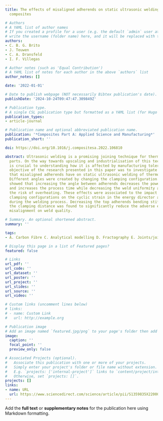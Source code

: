 ```yaml
---
title: The effects of misaligned adherends on static ultrasonic welding of thermoplastic
  composites

# Authors
# A YAML list of author names
# If you created a profile for a user (e.g. the default `admin` user at `content/authors/admin/`), 
# write the username (folder name) here, and it will be replaced with their full name and linked to their profile.
authors:
- C. B. G. Brito
- J. Teuwen
- C. A. Dransfeld
- I. F. Villegas

# Author notes (such as 'Equal Contribution')
# A YAML list of notes for each author in the above `authors` list
author_notes: []

date: '2022-01-01'

# Date to publish webpage (NOT necessarily Bibtex publication's date).
publishDate: '2024-10-24T09:47:47.309849Z'

# Publication type.
# A single CSL publication type but formatted as a YAML list (for Hugo requirements).
publication_types:
- article-journal

# Publication name and optional abbreviated publication name.
publication: '*Composites Part A: Applied Science and Manufacturing*'
publication_short: ''

doi: https://doi.org/10.1016/j.compositesa.2022.106810

abstract: Ultrasonic welding is a promising joining technique for thermoplastic composite
  parts. On the way towards upscaling and industrialisation of this technology, it
  is crucial to understanding how it is affected by manufacturing tolerances. The
  objective of the research presented in this paper was to investigate the influence
  that misaligned adherends have on static ultrasonic welding of thermoplastic composites.
  Different angles were created by changing the clamping configuration. The results
  showed that increasing the angle between adherends decreases the power consumed
  and increases the process time while decreasing the weld uniformity and increasing
  the risk of overheating. These effects were associated to the impact of the different
  clamping configurations on the cyclic strain in the energy director and adherends
  during the welding process. Decreasing the top adherends bending stiffness by increasing
  the clamping distance was found to significantly reduce the adverse effects of adherend
  misalignment on weld quality.

# Summary. An optional shortened abstract.
summary: ''

tags:
- A. Carbon Fibre C. Analytical modelling D. Fractography E. Joints/joining

# Display this page in a list of Featured pages?
featured: false

# Links
url_pdf: ''
url_code: ''
url_dataset: ''
url_poster: ''
url_project: ''
url_slides: ''
url_source: ''
url_video: ''

# Custom links (uncomment lines below)
# links:
# - name: Custom Link
#   url: http://example.org

# Publication image
# Add an image named `featured.jpg/png` to your page's folder then add a caption below.
image:
  caption: ''
  focal_point: ''
  preview_only: false

# Associated Projects (optional).
#   Associate this publication with one or more of your projects.
#   Simply enter your project's folder or file name without extension.
#   E.g. `projects: ['internal-project']` links to `content/project/internal-project/index.md`.
#   Otherwise, set `projects: []`.
projects: []
links:
- name: URL
  url: https://www.sciencedirect.com/science/article/pii/S1359835X22000070
---
```


Add the **full text** or **supplementary notes** for the publication here using Markdown formatting.
